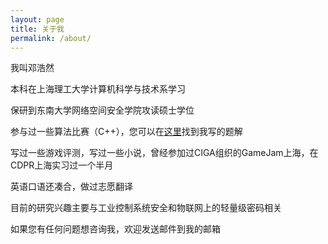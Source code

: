 ```yaml
---
layout: page
title: 关于我
permalink: /about/
---
```


我叫邓浩然

本科在上海理工大学计算机科学与技术系学习

保研到东南大学网络空间安全学院攻读硕士学位

参与过一些算法比赛（C++），您可以在[这里](https://www.cnblogs.com/oneman233/)找到我写的题解

写过一些游戏评测，写过一些小说，曾经参加过CIGA组织的GameJam上海，在CDPR上海实习过一个半月

英语口语还凑合，做过志愿翻译

目前的研究兴趣主要与工业控制系统安全和物联网上的轻量级密码相关

如果您有任何问题想咨询我，欢迎发送邮件到我的邮箱